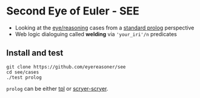 # Second Eye of Euler - SEE

- Looking at the [eye/reasoning](https://github.com/eyereasoner/eye/tree/see/reasoning) cases from a [standard prolog](https://www.scryer.pl/) perspective
- Web logic dialoguing called __welding__ via `'your_iri'/n` predicates

## Install and test

```
git clone https://github.com/eyereasoner/see
cd see/cases
./test prolog
```
`prolog` can be either [tpl](https://github.com/trealla-prolog/trealla#building) or [scryer-scryer](https://github.com/mthom/scryer-prolog#installing-scryer-prolog).
